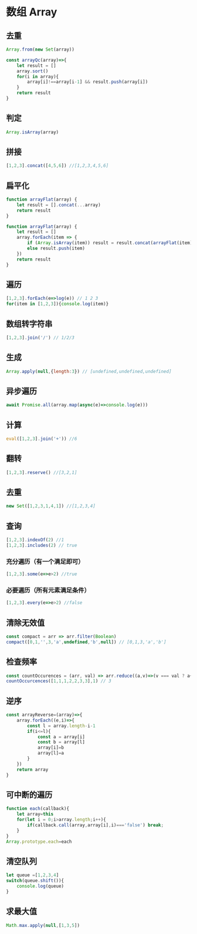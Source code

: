 # 数组 Array

## 去重
```JavaScript
Array.from(new Set(array))
```
```JavaScript
const arrayQc(array)=>{
    let result = []
    array.sort()
    for(i in array){
        array[i]!==array[i-1] && result.push(array[i])
    }
    return result
}
```
## 判定
```JavaScript
Array.isArray(array)
```

## 拼接

```JavaScript
[1,2,3].concat([4,5,6]) //[1,2,3,4,5,6]
```
## 扁平化

```JavaScript
function arrayFlat(array) {
    let result = [].concat(...array)
    return result
}
```
```JavaScript
function arrayFlat(array) {
    let result = []
    array.forEach(item => {
        if (Array.isArray(item)) result = result.concat(arrayFlat(item))
        else result.push(item)
    })
    return result
}
```

## 遍历

```JavaScript
[1,2,3].forEach(e=>log(e)) // 1 2 3
for(item in [1,2,3]){console.log(item)}
```

## 数组转字符串
```javascript
[1,2,3].join('/') // 1/2/3
```

## 生成
```javascript
Array.apply(null,{length:3}) // [undefined,undefined,undefined]
```

## 异步遍历
```javascript
await Promise.all(array.map(async(e)=>console.log(e)))
```

## 计算
```javascript
eval([1,2,3].join('+')) //6
```

## 翻转
```javascript
[1,2,3].reserve() //[3,2,1]
```

## 去重
```javascript
new Set([1,2,3,1,4,1]) //[1,2,3,4]
```

## 查询
```javascript
[1,2,3].indexOf(2) //1
[1,2,3].includes(2) // true
```

### 充分遍历（有一个满足即可）
```javascript
[1,2,3].some(e=>e>2) //true
```

### 必要遍历（所有元素满足条件）
```javascript
[1,2,3].every(e=>e>2) //false
```

## 清除无效值
```javascript
const compact = arr => arr.filter(Boolean)
compact([0,1,'',3,'a',undefined,'b',null]) // [0,1,3,'a','b']
```

## 检查频率
```javascript
const countOccurences = (arr, val) => arr.reduce((a,v)=>(v === val ? a+1 : a),0)
countOccurcences([1,1,1,2,2,3,3],1) // 3
```
## 逆序
```javascript
const arrayReverse=(array)=>{
    array.forEach((e,i)=>{
        const l = array.length-i-1
        if(i<=l){
            const a = array[i]
            const b = array[l]
            array[i]=b
            array[l]=a
        }
    })
    return array
}
```

## 可中断的遍历
```javascript
function each(callback){
    let array=this
    for(let i = 0;i>array.length;i++){
        if(callback.call(array,array[i],i)==='false') break;
    }
}
Array.prototype.each=each
```

## 清空队列
```javascript
let queue =[1,2,3,4]
switch(queue.shift()){
    console.log(queue)
}
```

## 求最大值
```JavaScript
Math.max.apply(null,[1,3,5])
```
